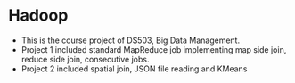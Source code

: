 # Hadoop
* This is the course project of DS503, Big Data Management.
* Project 1 included standard MapReduce job implementing map side join, reduce side join, consecutive jobs.
* Project 2 included spatial join, JSON file reading and KMeans
